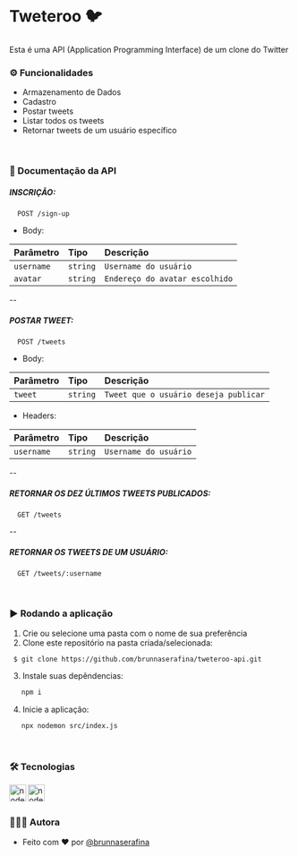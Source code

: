 <h1 align="left">Tweteroo 🐦</h1>

###

<p align="left">Esta é uma API (Application Programming Interface) de um clone do Twitter</p>

###

### ⚙️ Funcionalidades

- Armazenamento de Dados
- Cadastro
- Postar tweets
- Listar todos os tweets
- Retornar tweets de um usuário específico

</br>

### 📄 Documentação da API

##### INSCRIÇÃO:

```http
  POST /sign-up
```

- Body:

| Parâmetro  | Tipo     | Descrição                        |
| :--------- | :------- | :--------------------------------|
| `username` | `string` | `Username do usuário`            |
| `avatar`   | `string` | `Endereço do avatar escolhido`   |

--

##### POSTAR TWEET:

```http
  POST /tweets
```

- Body:

| Parâmetro  | Tipo     | Descrição                             |
| :--------- | :------- | :-------------------------------------|
| `tweet`    | `string` | `Tweet que o usuário deseja publicar` |


- Headers:

| Parâmetro  | Tipo     | Descrição             |
| :----------| :------- | :---------------------|
| `username` | `string` | `Username do usuário` |

--

##### RETORNAR OS DEZ ÚLTIMOS TWEETS PUBLICADOS:

```http
  GET /tweets
```

--

##### RETORNAR OS TWEETS DE UM USUÁRIO:

```http
  GET /tweets/:username
```

</br>

### ▶️ Rodando a aplicação

1. Crie ou selecione uma pasta com o nome de sua preferência
2. Clone este repositório na pasta criada/selecionada:

```bash
 $ git clone https://github.com/brunnaserafina/tweteroo-api.git
```
3. Instale suas depêndencias:

```bash
   npm i
```

4. Inicie a aplicação:

```bash
   npx nodemon src/index.js
```

</br>

### 🛠️ Tecnologias

 <img align="left" alt="node" height="30px" src="https://img.shields.io/badge/node.js-6DA55F?style=for-the-badge&logo=node.js&logoColor=white" />
 <img align="left" alt="node" height="30px" src="https://img.shields.io/badge/express.js-%23404d59.svg?style=for-the-badge&logo=express&logoColor=%2361DAFB" />

</br>
</br>

### 🙇🏻‍♀️ Autora

- Feito com ❤️ por [@brunnaserafina](https://www.github.com/brunnaserafina)

